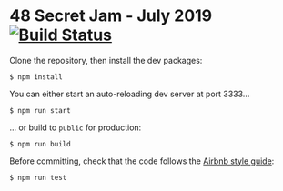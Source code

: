 # 48 Secret Jam - July 2019 [![Build Status][status]][travis]

Clone the repository, then install the dev packages:
```
$ npm install
```
You can either start an auto-reloading dev server at port 3333...
```
$ npm run start
```
... or build to `public` for production:
```
$ npm run build
```
Before committing, check that the code follows the [Airbnb style guide][airbnb]:
```
$ npm run test
```

[airbnb]: https://github.com/airbnb/javascript
[status]: https://travis-ci.com/gameless/48-secret-jam-july-2019.svg?branch=master
[travis]: https://travis-ci.com/gameless/48-secret-jam-july-2019
